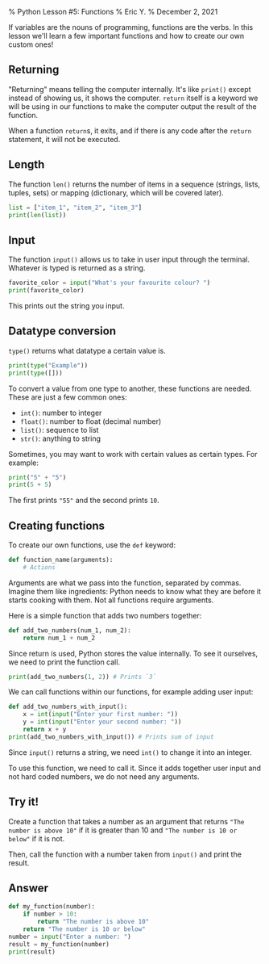 % Python Lesson #5: Functions
% Eric Y.
% December 2, 2021

If variables are the nouns of programming,
functions are the verbs.
In this lesson we'll learn a few important functions
and how to create our own custom ones!

## Returning

"Returning" means telling the computer internally.
It's like `print()` except instead of showing us,
it shows the computer.
`return` itself is a keyword we will be using
in our functions to make the computer output
the result of the function.

When a function `return`s, it exits,
and if there is any code after the `return` statement,
it will not be executed.

## Length

The function `len()` returns the number of items
in a sequence (strings, lists, tuples, sets)
or mapping (dictionary, which will be covered later).

```python
list = ["item_1", "item_2", "item_3"]
print(len(list))
```

## Input

The function `input()` allows us
to take in user input through the terminal.
Whatever is typed is returned as a string.

```python
favorite_color = input("What's your favourite colour? ")
print(favorite_color)
```

This prints out the string you input.

## Datatype conversion

`type()` returns what datatype a certain value is.

```python
print(type("Example"))
print(type([]))
```

To convert a value from one type to another,
these functions are needed.
These are just a few common ones:

- `int()`: number to integer
- `float()`: number to float (decimal number)
- `list()`: sequence to list
- `str()`: anything to string

Sometimes, you may want to work with certain values as certain types.
For example:

```python
print("5" + "5")
print(5 + 5)
```

The first prints `"55"` and the second prints `10`.

## Creating functions

To create our own functions, use the `def` keyword:

```python
def function_name(arguments):
    # Actions
```

Arguments are what we pass into the function,
separated by commas.
Imagine them like ingredients:
Python needs to know what they are
before it starts cooking with them.
Not all functions require arguments.

Here is a simple function that adds two numbers together:

```python
def add_two_numbers(num_1, num_2):
    return num_1 + num_2
```

Since return is used, Python stores the value internally.
To see it ourselves, we need to print the function call.

```python
print(add_two_numbers(1, 2)) # Prints `3`
```

We can call functions within our functions,
for example adding user input:

```python
def add_two_numbers_with_input():
    x = int(input("Enter your first number: "))
    y = int(input("Enter your second number: "))
    return x + y
print(add_two_numbers_with_input()) # Prints sum of input
```

Since `input()` returns a string,
we need `int()` to change it into an integer.

To use this function, we need to call it.
Since it adds together user input and not hard coded numbers,
we do not need any arguments.

## Try it!

Create a function that takes a number as an argument
that returns `"The number is above 10"` if it is greater than 10
and `"The number is 10 or below"` if it is not.

Then, call the function with a number taken from `input()`
and print the result.

## Answer

```python
def my_function(number):
    if number > 10:
        return "The number is above 10"
    return "The number is 10 or below"
number = input("Enter a number: ")
result = my_function(number)
print(result)
```
